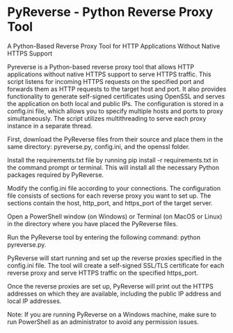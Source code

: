 # PyReverse - Python Reverse Proxy Tool
A Python-Based Reverse Proxy Tool for HTTP Applications Without Native HTTPS Support

Pyreverse is a Python-based reverse proxy tool that allows HTTP applications without native HTTPS support to serve HTTPS traffic. This script listens for incoming HTTPS requests on the specified port and forwards them as HTTP requests to the target host and port. It also provides functionality to generate self-signed certificates using OpenSSL and serves the application on both local and public IPs. The configuration is stored in a config.ini file, which allows you to specify multiple hosts and ports to proxy simultaneously. The script utilizes multithreading to serve each proxy instance in a separate thread.




First, download the PyReverse files from their source and place them in the same directory: pyreverse.py, config.ini, and the openssl folder.

Install the requirements.txt file by running pip install -r requirements.txt in the command prompt or terminal. This will install all the necessary Python packages required by PyReverse.

Modify the config.ini file according to your connections. The configuration file consists of sections for each reverse proxy you want to set up. The sections contain the host, http_port, and https_port of the target server.

Open a PowerShell window (on Windows) or Terminal (on MacOS or Linux) in the directory where you have placed the PyReverse files.

Run the PyReverse tool by entering the following command: python pyreverse.py.

PyReverse will start running and set up the reverse proxies specified in the config.ini file. The tool will create a self-signed SSL/TLS certificate for each reverse proxy and serve HTTPS traffic on the specified https_port.

Once the reverse proxies are set up, PyReverse will print out the HTTPS addresses on which they are available, including the public IP address and local IP addresses.

Note: If you are running PyReverse on a Windows machine, make sure to run PowerShell as an administrator to avoid any permission issues.
